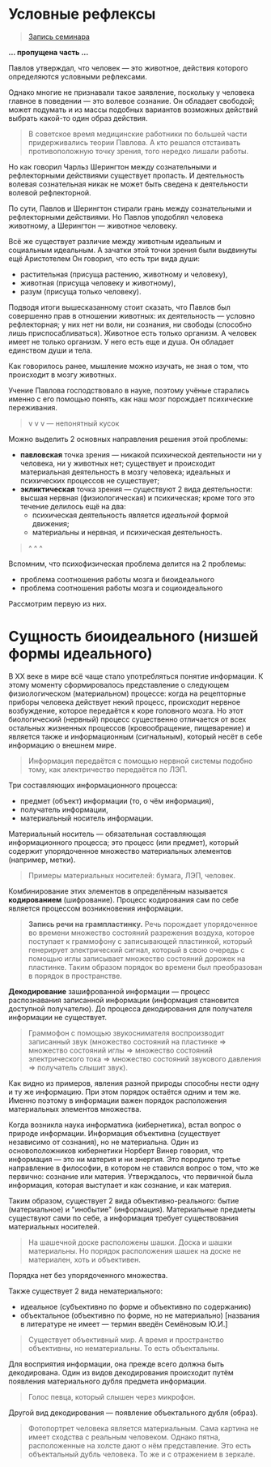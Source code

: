 # Условные рефлексы

> [Запись семинара](https://drive.google.com/open?id=0B_ciiYZxHJLSbl84VVJKRGFCVHc)

__... пропущена часть ...__

Павлов утверждал, что человек — это животное, действия которого определяются условными рефлексами.

Однако многие не признавали такое заявление, поскольку у человека главное в поведении — это волевое сознание.
Он обладает свободой; может подумать и из массы подобных вариантов возможных действий выбрать какой-то один образ действия.

> В советское время медицинские работники по большей части придерживались теории Павлова.
> А кто решался отстаивать противоположную точку зрения, того нередко лишали работы.

Но как говорил Чарльз Шерингтон между сознательными и рефлекторными действиями существует пропасть.
И деятельность волевая сознательная никак не может быть сведена к деятельности волевой рефлекторной.

По сути, Павлов и Шерингтон стирали грань между сознательными и рефлекторными действиями.
Но Павлов уподоблял человека животному, а Шерингтон — животное человеку.

Всё же существует различие между животным идеальным и социальным идеальным.
А зачатки этой точки зрения были выдвинуты ещё Аристотелем
Он говорил, что есть три вида души:
- растительная (присуща растению, животному и человеку),
- животная (присуща человеку и животному),
- разум (присуща только человеку).

Подводя итоги вышесказанному стоит сказать, что Павлов был совершенно прав в отношении животных: их деятельность — условно рефлекторная; у них нет ни воли, ни сознания, ни свободы (способно лишь приспосабливаться).
Животное есть только организм.
А человек имеет не только организм.
У него есть еще и душа.
Он обладает единством души и тела.

Как говорилось ранее, мышление можно изучать, не зная о том, что происходит в мозгу животных.

Учение Павлова господствовало в науке, поэтому учёные старались именно с его помощью понять, как наш мозг порождает психические переживания.

> v v v — непонятный кусок

Можно выделить 2 основных направления решения этой проблемы:
- __павловская__ точка зрения — никакой психической деятельности ни у человека, ни у животных нет; существует и происходит материальная деятельность в мозгу человека; идеальных и психических процессов не существует;
- __экликтическая__ точка зрения — существуют 2 вида деятельности: высшая нервная (физиологическая) и психическая; кроме того это течение делилось ещё на два:
    + психическая деятельность является _идеальной_ формой движения;
    + материальны и нервная, и психическая деятельность.

> ^ ^ ^

Вспомним, что психофизическая проблема делится на 2 проблемы:
- проблема соотношения работы мозга и биоидеального
- проблема соотношения работы мозга и социоидеального

Рассмотрим первую из них.


# Сущность биоидеального (низшей формы идеального)

В XX веке в мире всё чаще стало употребляться понятие информации.
К этому моменту сформировалось представление о следующем физиологическом (материальном) процессе: когда на рецепторные приборы человека действует некий процесс, происходит нервное возбуждение, которое передаётся к коре головного мозга.
Но этот биологический (нервный) процесс существенно отличается от всех остальных жизненных процессов (кровообращение, пищеварение) и является также и информационным (сигнальным), который несёт в себе информацию о внешнем мире.
> Информация передаётся с помощью нервной системы подобно тому, как электричество передаётся по ЛЭП.

Три составляющих информационного процесса:
- предмет (объект) информации (то, о чём информация),
- получатель информации,
- материальный носитель информации.

Материальный носитель — обязательная составляющая информационного процесса; это процесс (или предмет), который содержит упорядоченное множество материальных элементов (например, метки).
> Примеры материальных носителей: бумага, ЛЭП, человек.

Комбинирование этих элементов в определённым называется __кодированием__ (шифрование).
Процесс кодирования сам по себе является процессом возникновения информации.
> __Запись речи на грампластинку.__
> Речь порождает упорядоченное во времени множество состояний разрежения воздуха, которое поступает к граммофону с записывающей пластинкой, который генерирует электрический сигнал, который в свою очередь с помощью иглы записывает множество состояний дорожек на пластинке.
> Таким образом порядок во времени был преобразован в порядок в пространстве.

__Декодирование__ зашифрованной информации — процесс распознавания записанной информации (информация становится доступной получателю).
До процесса декодирования для получателя информации не существует.
> Граммофон с помощью звукоснимателя воспроизводит записанный звук (множество состояний на пластинке => множество состояний иглы => множество состояний электрического тока => множество состояний звукового давления => получатель слышит звук).

Как видно из примеров, явления разной природы способны нести одну и ту же информацию.
При этом порядок остаётся одним и тем же.
Именно поэтому в информации важен порядок расположения материальных элементов множества.

Когда возникла наука информатика (кибернетика), встал вопрос о природе информации.
Информация объективна (существует независимо от сознания), но не материальна.
Один из основоположников кибернетики Норберт Винер говорил, что информация — это ни материя и ни энергия.
Это породило третье направление в философии, в котором не ставился вопрос о том, что же первично: сознание или материя.
Утверждалось, что первичной была информация, которая выступает и как сознание, и как материя.

Таким образом, существует 2 вида объективно-реального: бытие (материальное) и "инобытие" (информация).
Материальные предметы существуют сами по себе, а информация требует существования материальных носителей.
> На шашечной доске расположены шашки.
> Доска и шашки материальны.
> Но порядок расположения шашек на доске не материален, хоть и объективен.

Порядка нет без упорядоченного множества.

Также существует 2 вида нематериального:
- идеальное (субъективно по форме и объективно по содержанию)
- объектальное (объективно по форме, но не материально) [названия в литературе не имеет — термин введён Семёновым Ю.И.]

> Существует объективный мир.
> А время и пространство объективны, но нематериальны.
> То есть объектальны.

Для восприятия информации, она прежде всего должна быть декодирована.
Один из видов декодирования происходит путём появления материального дубля предмета информации.
> Голос певца, который слышен через микрофон.

Другой вид декодирования — появление объектального дубля (образ).
> Фотопортрет человека является материальным.
> Сама картина не имеет сходства с реальным человеком.
> Однако пятна, расположенные на холсте дают о нём представление.
> Это есть объектальный дубль человека.
> То же и с отражением в зеркале.